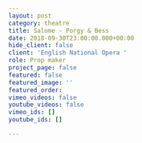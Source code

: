 ```yaml
---
layout: post
category: theatre
title: Salome - Porgy & Bess
date: 2018-09-30T23:00:00.000+00:00
hide_client: false
client: 'English National Opera '
role: Prop maker
project_page: false
featured: false
featured_image: ''
featured_order: 
vimeo_videos: false
youtube_videos: false
vimeo_ids: []
youtube_ids: []

---
```


